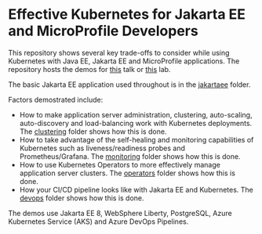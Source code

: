 # Effective Kubernetes for Jakarta EE and MicroProfile Developers
This repository shows several key trade-offs to consider while using Kubernetes with Java EE, Jakarta EE and MicroProfile applications. The repository hosts the demos for [this](abstract.md) talk or [this](lab-abstract.md) lab.

The basic Jakarta EE application used throughout is in the [jakartaee](/jakartaee) folder. 

Factors demostrated include:

* How to make application server administration, clustering, auto-scaling, auto-discovery and load-balancing work with Kubernetes deployments. The [clustering](/clustering) folder shows how this is done.
* How to take advantage of the self-healing and monitoring capabilities of Kubernetes such as liveness/readiness probes and Prometheus/Grafana. The [monitoring](/monitoring) folder shows how this is done.
* How to use Kubernetes Operators to more effectively manage application server clusters. The [operators](/operators) folder shows how this is done.
* How your CI/CD pipeline looks like with Jakarta EE and Kubernetes. The [devops](/devops) folder shows how this is done.

The demos use Jakarta EE 8, WebSphere Liberty, PostgreSQL, Azure Kubernetes Service (AKS) and Azure DevOps Pipelines.
